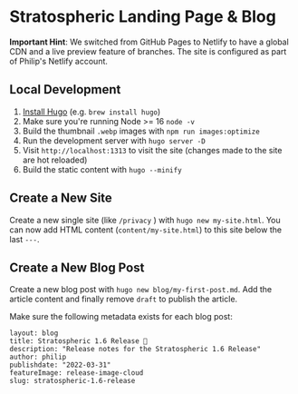 # Stratospheric Landing Page & Blog

**Important Hint**: We switched from GitHub Pages to Netlify to have a global CDN and a live preview feature of branches. The site is configured as part of Philip's Netlify account.

## Local Development

1. [Install Hugo](https://gohugo.io/getting-started/installing/) (e.g. `brew install hugo`)
2. Make sure you're running Node >= 16 `node -v`
3. Build the thumbnail `.webp` images with `npm run images:optimize`
4. Run the development server with `hugo server -D`
5. Visit `http://localhost:1313` to visit the site (changes made to the site are hot reloaded)
6. Build the static content with `hugo --minify`

## Create a New Site

Create a new single site (like `/privacy` ) with `hugo new my-site.html`. You can now add HTML content (`content/my-site.html`) to this site below the last `---`.

## Create a New Blog Post

Create a new blog post with `hugo new blog/my-first-post.md`. Add the article content and finally remove `draft` to publish the article.

Make sure the following metadata exists for each blog post:

```
layout: blog
title: Stratospheric 1.6 Release 🥳
description: "Release notes for the Stratospheric 1.6 Release"
author: philip
publishdate: "2022-03-31"
featureImage: release-image-cloud
slug: stratospheric-1.6-release
```
